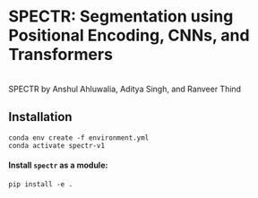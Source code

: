# SPECTR: Segmentation using Positional Encoding, CNNs, and Transformers
<br/>
SPECTR by Anshul Ahluwalia, Aditya Singh, and Ranveer Thind  
  
## Installation
```
conda env create -f environment.yml
conda activate spectr-v1
```

#### Install `spectr` as a module:
````
pip install -e .
````